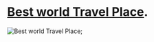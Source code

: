 # [Best world Travel Place](https://github.com/facebook/create-react-app).

![Best world Travel Place](https://i.ibb.co/yXm0rCF/Best-World-Trave.png);
